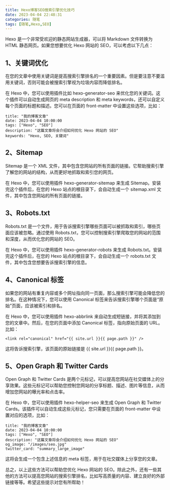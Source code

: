 ```yaml
---
title: Hexo博客SEO搜索引擎优化技巧
date: 2023-04-04 22:48:31
categories: 随笔
tags: [随笔,Hexo,SEO]
---
```

Hexo 是一个非常受欢迎的静态网站生成器，可以将 Markdown 文件转换为 HTML 静态网页。如果您想要优化 Hexo 网站的 SEO，可以考虑以下几点：

## 1、关键词优化
在您的文章中使用关键词是提高搜索引擎排名的一个重要因素。但是要注意不要滥用关键词，否则可能会被搜索引擎视为垃圾内容而降低排名。

在 Hexo 中，您可以使用插件比如 hexo-generator-seo 来优化您的关键词。这个插件可以自动生成网页的 meta description 和 meta keywords，还可以自定义每个页面的标题和描述。您可以在页面的 front-matter 中设置这些选项，比如：

```
title: "我的博客文章"
date: 2023-04-04 10:00:00
tags: ["Hexo", "SEO"]
description: "这篇文章将会介绍如何优化 Hexo 网站的 SEO"
keywords: "Hexo, SEO, 关键词"
```

## 2、Sitemap
Sitemap 是一个 XML 文件，其中包含您网站的所有页面的链接。它帮助搜索引擎了解您的网站的结构，从而更好地抓取和索引您的网页。

在 Hexo 中，您可以使用插件 hexo-generator-sitemap 来生成 Sitemap。安装完这个插件后，在您的 Hexo 站点的根目录下，会自动生成一个 sitemap.xml 文件，其中包含您网站的所有页面的链接。

## 3、Robots.txt
Robots.txt 是一个文件，用于告诉搜索引擎哪些页面可以被抓取和索引，哪些页面应该被忽略。通过使用 Robots.txt，您可以控制搜索引擎爬取您的网站的范围和深度，从而优化您的网站的 SEO。

在 Hexo 中，您可以使用插件 hexo-generator-robots 来生成 Robots.txt。安装完这个插件后，在您的 Hexo 站点的根目录下，会自动生成一个 robots.txt 文件，其中包含您想要告诉搜索引擎的信息。

## 4、Canonical 标签
如果您的网站有重复内容或多个网址指向同一页面，那么搜索引擎可能会降低您的排名。在这种情况下，您可以使用 Canonical 标签来告诉搜索引擎哪个页面是“原始”页面，应该被索引和排名。

在 Hexo 中，您可以使用插件 hexo-abbrlink 来自动生成短链接，并将其添加到您的文章中。然后，在您的页面中添加 Canonical 标签，指向原始页面的 URL。比如：

```
<link rel="canonical" href="{{ site.url }}{{ page.path }}" />
```

这将告诉搜索引擎，该页面的原始链接是 {{ site.url }}{{ page.path }}。

## 5、Open Graph 和 Twitter Cards
Open Graph 和 Twitter Cards 是两个元标记，可以提高您网站在社交媒体上的分享效果。这些元标记可以帮助您控制您网站的分享标题、描述、图片等信息，从而增加您网站的曝光率和点击率。

在 Hexo 中，您可以使用插件 hexo-helper-seo 来生成 Open Graph 和 Twitter Cards。该插件可以自动生成这些元标记，您只需要在页面的 front-matter 中设置对应的选项，比如：

```
title: "我的博客文章"
date: 2023-04-04 10:00:00
tags: ["Hexo", "SEO"]
description: "这篇文章将会介绍如何优化 Hexo 网站的 SEO"
og_image: "/images/seo.jpg"
twitter_card: "summary_large_image"
```

这将会生成一个包含上述信息的 meta 标签，用于在社交媒体上分享您的文章。

总之，以上这些方法可以帮助您优化 Hexo 网站的 SEO。除此之外，还有一些其他的方法可以提高您网站的搜索引擎排名，比如写高质量的内容、建立良好的外部链接等等。希望这些提示对您有所帮助！
